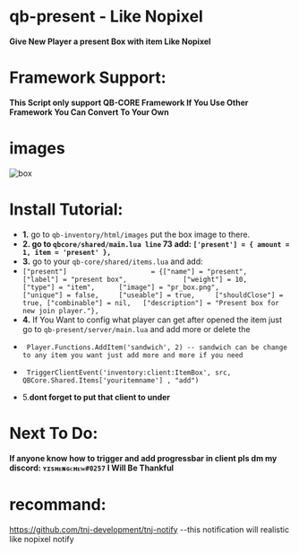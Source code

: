 # qb-present - Like Nopixel
**Give New Player a present Box with item Like Nopixel**

# Framework Support:
**This Script only support QB-CORE Framework If You Use Other Framework You Can Convert To Your Own**

# images
![box](https://i.imgur.com/zxsDgNT.png)

# Install Tutorial:
- **1.** go to `qb-inventory/html/images` put the box image to there.
- **2. go to `qbcore/shared/main.lua line`  73 add:     `['present'] = { amount = 1, item = 'present' },`**
-  **3.** go to your `qb-core/shared/items.lua` and add:     
-  ` ["present"] 					 = {["name"] = "present", 			  			["label"] = "present box", 				["weight"] = 10, 		["type"] = "item", 		["image"] = "pr_box.png", 		    ["unique"] = false, 	["useable"] = true, 	["shouldClose"] = true,	["combinable"] = nil,   ["description"] = "Present box for new join player."},
`
- **4.** If You Want to config what player can get after opened the item just go to `qb-present/server/main.lua` and add more or delete the 
-      Player.Functions.AddItem('sandwich', 2) -- sandwich can be change to any item you want just add more and more if you need
-      TriggerClientEvent('inventory:client:ItemBox', src, QBCore.Shared.Items['youritemname'] , "add")
- 5.**dont forget to put that client to under**

# Next To Do:
**If anyone know how to trigger and add progressbar in client pls dm my discord: `ʏɪsʜᴇɴɢᴄʜᴇᴡ#0257` I Will Be Thankful**

# recommand:
https://github.com/tnj-development/tnj-notify  --this notification will realistic like nopixel notify
